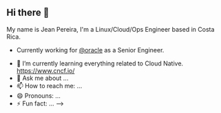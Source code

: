 ## Hi there 👋

My name is Jean Pereira, I'm a Linux/Cloud/Ops Engineer based in Costa Rica.

* Currently working for [@oracle](https://github.com/oracle) as a Senior Engineer.
- 🌱 I’m currently learning everything related to Cloud Native. https://www.cncf.io/
- 💬 Ask me about ...
- 📫 How to reach me: ...
- 😄 Pronouns: ...
- ⚡ Fun fact: ...
-->

